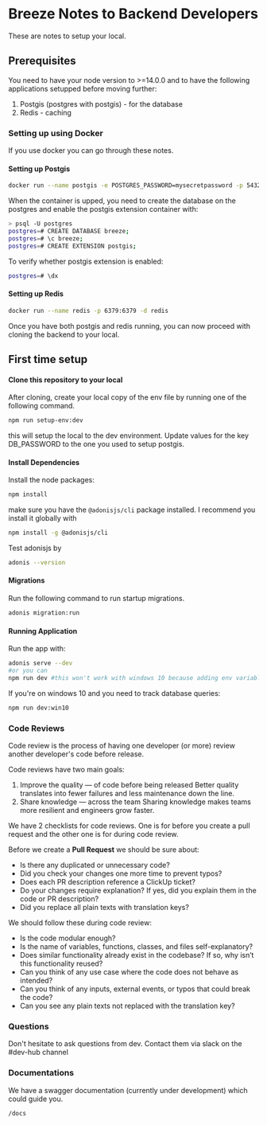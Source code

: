 # Breeze Notes to Backend Developers

These are notes to setup your local.  

## Prerequisites

You need to have your node version to >=14.0.0 and to have the following applications setupped before moving further:

1. Postgis (postgres with postgis) - for the database
2. Redis - caching

### Setting up using Docker

If you use docker you can go through these notes.

#### Setting up Postgis

```bash
docker run --name postgis -e POSTGRES_PASSWORD=mysecretpassword -p 5432:5432 -d postgis/postgis
```

When the container is upped, you need to create the database on the postgres and enable the postgis extension container with:

```bash
> psql -U postgres
postgres=# CREATE DATABASE breeze;
postgres=# \c breeze;
postgres=# CREATE EXTENSION postgis;
```

To verify whether postgis extension is enabled:

```bash
postgres=# \dx
```

#### Setting up Redis

```bash
docker run --name redis -p 6379:6379 -d redis
```

Once you have both postgis and redis running, you can now proceed with cloning the backend to your local.

## First time setup

#### Clone this repository to your local

After cloning, create your local copy of the env file by running one of the following command.

```bash
npm run setup-env:dev
```

this will setup the local to the dev environment. Update values for the key DB_PASSWORD to the one you used to setup postgis.

#### Install Dependencies

Install the node packages:

```bash
npm install
```

make sure you have the `@adonisjs/cli` package installed. I recommend you install it globally with

```bash
npm install -g @adonisjs/cli
```

Test adonisjs by

```bash
adonis --version
```

#### Migrations

Run the following command to run startup migrations.

```bash
adonis migration:run
```

#### Running Application

Run the app with:

```bash
adonis serve --dev
#or you can
npm run dev #this won't work with windows 10 because adding env variables is different there
```

If you're on windows 10 and you need to track database queries:

```bash
npm run dev:win10
```

### Code Reviews

Code review is the process of having one developer (or more) review another
developer's code before release.

Code reviews have two main goals:
1. Improve the quality — of code before being released
		Better quality translates into fewer failures and less maintenance down the line.
2. Share knowledge — across the team
		Sharing knowledge makes teams more resilient and engineers grow faster.

We have 2 checklists for code reviews. One is for before you create a pull request and the other one is for during code review.

Before we create a **Pull Request** we should be sure about:

- Is there any duplicated or unnecessary code?
- Did you check your changes one more time to prevent typos?
- Does each PR description reference a ClickUp ticket?
- Do your changes require explanation? If yes, did you explain them in the code or PR description?
- Did you replace all plain texts with translation keys?

We should follow these during code review:

- Is the code modular enough?
- Is the name of variables, functions, classes, and files self-explanatory?
- Does similar functionality already exist in the codebase? If so, why isn’t this functionality reused?
- Can you think of any use case where the code does not behave as intended?
- Can you think of any inputs, external events, or typos that could break the code?
- Can you see any plain texts not replaced with the translation key?

### Questions

Don't hesitate to ask questions from dev. Contact them via slack on the #dev-hub channel

### Documentations

We have a swagger documentation (currently under development) which could guide you.

```/docs```

